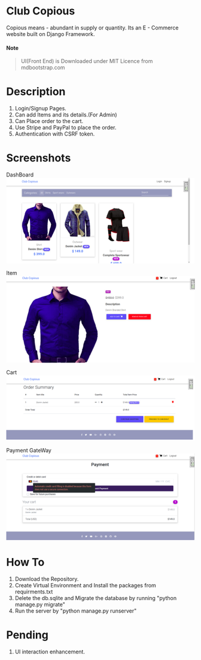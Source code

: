 # Club Copious
Copious means - abundant in supply or quantity.
Its an E - Commerce website built on Django Framework.

#### Note
> UI(Front End) is Downloaded under MIT Licence from mdbootstrap.com

# Description
1. Login/Signup Pages.
2. Can add Items and its details.(For Admin)
3. Can Place order to the cart.
4. Use Stripe and PayPal to place the order.
5. Authentication with CSRF token.

# Screenshots
DashBoard
![DashBoard](https://github.com/Ravi-Maurya/Club_Copious/blob/master/Screenshots/DashBoard.png)

Item
![Item](https://github.com/Ravi-Maurya/Club_Copious/blob/master/Screenshots/Item.png)

Cart
![Cart](https://github.com/Ravi-Maurya/Club_Copious/blob/master/Screenshots/Cart.png)

Payment GateWay
![GateWay](https://github.com/Ravi-Maurya/Club_Copious/blob/master/Screenshots/Payment.png)

# How To
1. Download the Repository.
2. Create Virtual Environment and Install the packages from requirments.txt
3. Delete the db.sqlite and Migrate the database by running "python manage.py migrate"
4. Run the server by "python manage.py runserver"

# Pending
1. UI interaction enhancement.
